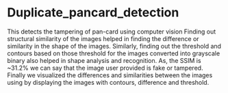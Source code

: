 # Duplicate_pancard_detection
This  detects the tampering of pan-card using computer vision
Finding out structural similarity of the images helped  in finding the difference or similarity in the shape of the images. Similarly, finding out the threshold and contours based on those threshold for the images converted into grayscale binary also helped  in shape analysis and recognition.
As, the SSIM is ~31.2% we can say that the image user provided is fake or tampered.
Finally we visualized the differences and similarities between the images using by displaying the images with contours, difference and threshold.
